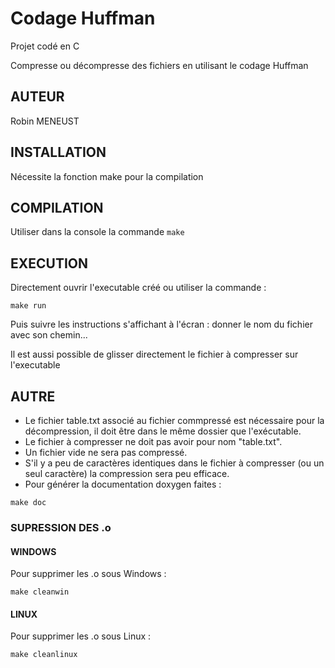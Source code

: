 # Codage Huffman
Projet codé en C

Compresse ou décompresse des fichiers en utilisant le codage Huffman

## AUTEUR
Robin MENEUST

## INSTALLATION
Nécessite la fonction make pour la compilation

## COMPILATION
Utiliser dans la console la commande `make`


## EXECUTION
Directement ouvrir l'executable créé ou utiliser la commande :
````
make run
````
Puis suivre les instructions s'affichant à l'écran : donner le nom du fichier avec son chemin...

Il est aussi possible de glisser directement le fichier à compresser sur l'executable


## AUTRE

* Le fichier table.txt associé au fichier commpressé est nécessaire pour la décompression, il doit être dans le même dossier que l'exécutable.
* Le fichier à compresser ne doit pas avoir pour nom "table.txt".
* Un fichier vide ne sera pas compressé.
* S'il y a peu de caractères identiques dans le fichier à compresser (ou un seul caractère) la compression sera peu efficace.
* Pour générer la documentation doxygen faites :

````
make doc
````

### SUPRESSION DES .o

#### WINDOWS
Pour supprimer les .o sous Windows :
````
make cleanwin
````

#### LINUX
Pour supprimer les .o sous Linux :
````
make cleanlinux
````
